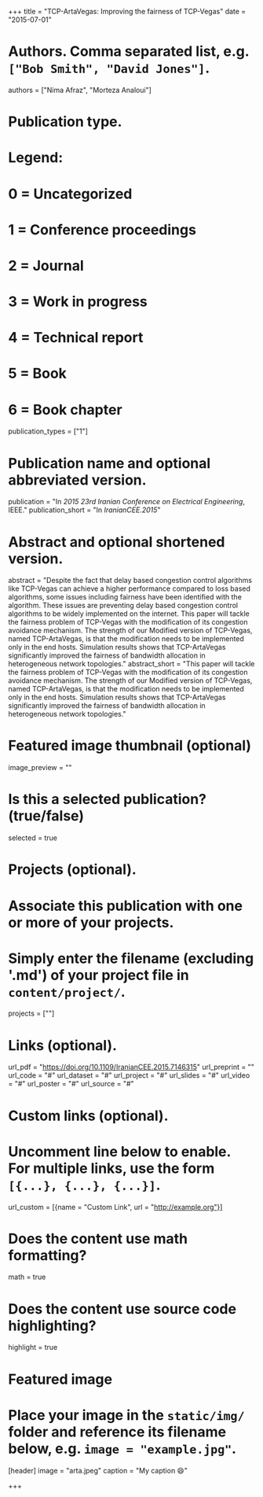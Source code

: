 +++
title = "TCP-ArtaVegas: Improving the fairness of TCP-Vegas"
date = "2015-07-01"

# Authors. Comma separated list, e.g. `["Bob Smith", "David Jones"]`.
authors = ["Nima Afraz", "Morteza Analoui"]

# Publication type.
# Legend:
# 0 = Uncategorized
# 1 = Conference proceedings
# 2 = Journal
# 3 = Work in progress
# 4 = Technical report
# 5 = Book
# 6 = Book chapter
publication_types = ["1"]

# Publication name and optional abbreviated version.
publication = "In *2015 23rd Iranian Conference on Electrical Engineering*, IEEE."
publication_short = "In *IranianCEE.2015*"

# Abstract and optional shortened version.
abstract = "Despite the fact that delay based congestion control algorithms like TCP-Vegas can achieve a higher performance compared to loss based algorithms, some issues including fairness have been identified with the algorithm. These issues are preventing delay based congestion control algorithms to be widely implemented on the internet. This paper will tackle the fairness problem of TCP-Vegas with the modification of its congestion avoidance mechanism. The strength of our Modified version of TCP-Vegas, named TCP-ArtaVegas, is that the modification needs to be implemented only in the end hosts. Simulation results shows that TCP-ArtaVegas significantly improved the fairness of bandwidth allocation in heterogeneous network topologies."
abstract_short = "This paper will tackle the fairness problem of TCP-Vegas with the modification of its congestion avoidance mechanism. The strength of our Modified version of TCP-Vegas, named TCP-ArtaVegas, is that the modification needs to be implemented only in the end hosts. Simulation results shows that TCP-ArtaVegas significantly improved the fairness of bandwidth allocation in heterogeneous network topologies."

# Featured image thumbnail (optional)
image_preview = ""

# Is this a selected publication? (true/false)
selected = true

# Projects (optional).
#   Associate this publication with one or more of your projects.
#   Simply enter the filename (excluding '.md') of your project file in `content/project/`.
projects = [""]

# Links (optional).
url_pdf = "https://doi.org/10.1109/IranianCEE.2015.7146315"
url_preprint = ""
url_code = "#"
url_dataset = "#"
url_project = "#"
url_slides = "#"
url_video = "#"
url_poster = "#"
url_source = "#"

# Custom links (optional).
#   Uncomment line below to enable. For multiple links, use the form `[{...}, {...}, {...}]`.
url_custom = [{name = "Custom Link", url = "http://example.org"}]

# Does the content use math formatting?
math = true

# Does the content use source code highlighting?
highlight = true

# Featured image
# Place your image in the `static/img/` folder and reference its filename below, e.g. `image = "example.jpg"`.
[header]
image = "arta.jpeg"
caption = "My caption :smile:"

+++

<!-- More detail can easily be written here using *Markdown* and $\rm \LaTeX$ math code. -->
